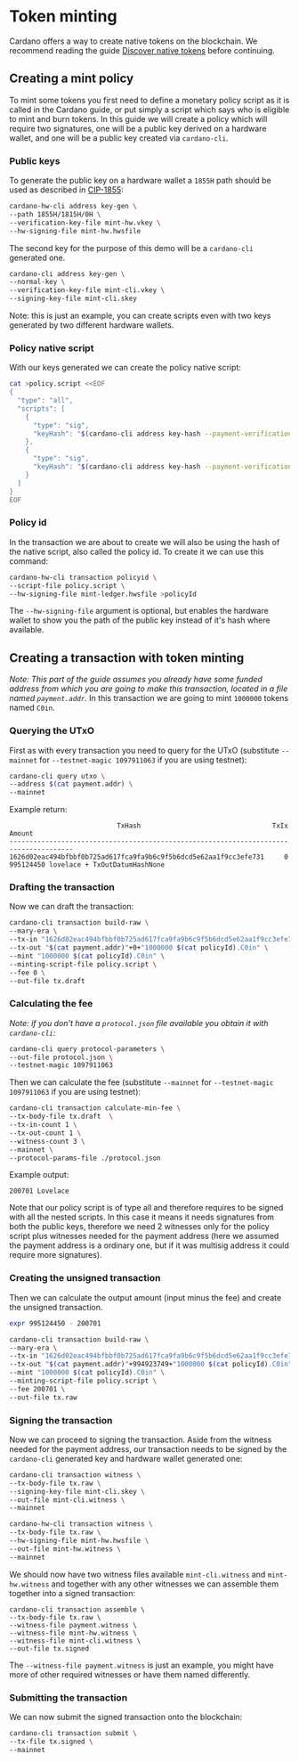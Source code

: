 # Token minting
Cardano offers a way to create native tokens on the blockchain. We recommend reading the guide [Discover native tokens](https://developers.cardano.org/docs/native-tokens/) before continuing.

## Creating a mint policy
To mint some tokens you first need to define a monetary policy script as it is called in the Cardano guide, or put simply a script which says who is eligible to mint and burn tokens.
In this guide we will create a policy which will require two signatures, one will be a public key derived on a hardware wallet, and one will be a public key created via `cardano-cli`.

### Public keys
To generate the public key on a hardware wallet a `1855H` path should be used as described in [CIP-1855](https://github.com/cardano-foundation/CIPs/blob/master/CIP-1855/CIP-1855.md):
```sh
cardano-hw-cli address key-gen \
--path 1855H/1815H/0H \
--verification-key-file mint-hw.vkey \
--hw-signing-file mint-hw.hwsfile
```

The second key for the purpose of this demo will be a `cardano-cli` generated one.
```sh
cardano-cli address key-gen \
--normal-key \
--verification-key-file mint-cli.vkey \
--signing-key-file mint-cli.skey
```

Note: this is just an example, you can create scripts even with two keys generated by two different hardware wallets.

### Policy native script
With our keys generated we can create the policy native script:
```sh
cat >policy.script <<EOF
{
  "type": "all",
  "scripts": [
    {
      "type": "sig",
      "keyHash": "$(cardano-cli address key-hash --payment-verification-key-file mint-hw.vkey)"
    },
    {
      "type": "sig",
      "keyHash": "$(cardano-cli address key-hash --payment-verification-key-file mint-cli.vkey)"
    }
  ]
}
EOF
```

### Policy id
In the transaction we are about to create we will also be using the hash of the native script, also called the policy id. To create it we can use this command:
```sh
cardano-hw-cli transaction policyid \
--script-file policy.script \
--hw-signing-file mint-ledger.hwsfile >policyId
```
The `--hw-signing-file` argument is optional, but enables the hardware wallet to show you the path of the public key instead of it's hash where available.

## Creating a transaction with token minting
*Note: This part of the guide assumes you already have some funded address from which you are going to make this transaction, located in a file named `payment.addr`.*
In this transaction we are going to mint `1000000` tokens named `C0in`.

### Querying the UTxO
First as with every transaction you need to query for the UTxO (substitute `--mainnet` for `--testnet-magic 1097911063` if you are using testnet):
```sh
cardano-cli query utxo \
--address $(cat payment.addr) \
--mainnet
```

Example return:
```
                           TxHash                                 TxIx        Amount
--------------------------------------------------------------------------------------
1626d02eac494bfbbf0b725ad617fca9fa9b6c9f5b6dcd5e62aa1f9cc3efe731     0        995124450 lovelace + TxOutDatumHashNone
```

### Drafting the transaction
Now we can draft the transaction:
```sh
cardano-cli transaction build-raw \
--mary-era \
--tx-in "1626d02eac494bfbbf0b725ad617fca9fa9b6c9f5b6dcd5e62aa1f9cc3efe731#0" \
--tx-out "$(cat payment.addr)"+0+"1000000 $(cat policyId).C0in" \
--mint "1000000 $(cat policyId).C0in" \
--minting-script-file policy.script \
--fee 0 \
--out-file tx.draft
```

### Calculating the fee
*Note: if you don't have a `protocol.json` file available you obtain it with `cardano-cli`:*
```sh
cardano-cli query protocol-parameters \
--out-file protocol.json \
--testnet-magic 1097911063
```

Then we can calculate the fee (substitute `--mainnet` for `--testnet-magic 1097911063` if you are using testnet):
```sh
cardano-cli transaction calculate-min-fee \
--tx-body-file tx.draft  \
--tx-in-count 1 \
--tx-out-count 1 \
--witness-count 3 \
--mainnet \
--protocol-params-file ./protocol.json
```
Example output:
```
200701 Lovelace
```
Note that our policy script is of type all and therefore requires to be signed with all the nested scripts. In this case it means it needs signatures from both the public keys, therefore we need 2 witnesses only for the policy script plus witnesses needed for the payment address (here we assumed the payment address is a ordinary one, but if it was multisig address it could require more signatures).

### Creating the unsigned transaction
Then we can calculate the output amount (input minus the fee) and create the unsigned transaction.
```sh
expr 995124450 - 200701
```
```sh
cardano-cli transaction build-raw \
--mary-era \
--tx-in "1626d02eac494bfbbf0b725ad617fca9fa9b6c9f5b6dcd5e62aa1f9cc3efe731#0" \
--tx-out "$(cat payment.addr)"+994923749+"1000000 $(cat policyId).C0in" \
--mint "1000000 $(cat policyId).C0in" \
--minting-script-file policy.script \
--fee 200701 \
--out-file tx.raw
```

### Signing the transaction
Now we can proceed to signing the transaction. Aside from the witness needed for the payment address, our transaction needs to be signed by the `cardano-cli` generated key and hardware wallet generated one:
```sh
cardano-cli transaction witness \
--tx-body-file tx.raw \
--signing-key-file mint-cli.skey \
--out-file mint-cli.witness \
--mainnet

cardano-hw-cli transaction witness \
--tx-body-file tx.raw \
--hw-signing-file mint-hw.hwsfile \
--out-file mint-hw.witness \
--mainnet
```
We should now have two witness files available `mint-cli.witness` and `mint-hw.witness` and together with any other witnesses we can assemble them together into a signed transaction:
```
cardano-cli transaction assemble \
--tx-body-file tx.raw \
--witness-file payment.witness \
--witness-file mint-hw.witness \
--witness-file mint-cli.witness \
--out-file tx.signed
```
The `--witness-file payment.witness` is just an example, you might have more of other required witnesses or have them named differently.

### Submitting the transaction
We can now submit the signed transaction onto the blockchain:
```sh
cardano-cli transaction submit \
--tx-file tx.signed \
--mainnet
```
